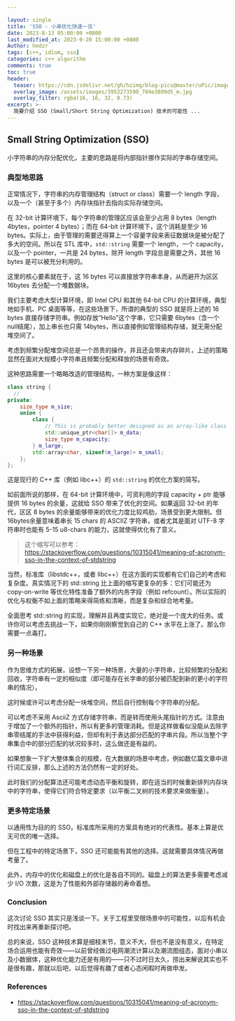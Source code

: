 ```yaml
---

layout: single
title: 'SSO - 小串优化快速一览'
date: 2023-8-13 05:00:00 +0800
last_modified_at: 2023-9-20 15:00:00 +0800
Author: hedzr
tags: [c++, idiom, sso]
categories: c++ algorithm
comments: true
toc: true
header:
  teaser: https://cdn.jsdelivr.net/gh/hzimg/blog-pics@master/uPic/image-20230811092120144.png
  overlay_image: /assets/images/3953273590_704e3899d5_m.jpg
  overlay_filter: rgba(16, 16, 32, 0.73)
excerpt: >-
  简要介绍 SSO (Small/Short String Optimization) 技术的可能性 ...
---
```




## Small String Optimization (SSO)

小字符串的内存分配优化，主要的思路是将内部指针挪作实际的字串存储空间。

### 典型地思路

正常情况下，字符串的内存管理结构（struct or class）需要一个 length 字段，以及一个（甚至于多个）内存块指针去指向实际存储空间。

在 32-bit 计算环境下，每个字符串的管理区应该会至少占用 8 bytes（length 4bytes，pointer 4 bytes）；而在 64-bit 计算环境下，这个消耗是至少 16 bytes。实际上，由于管理的需要还得算上一个容量字段来表征数据块是被分配了多大的空间。所以在 STL 库中，`std::string` 需要一个 length，一个 capacity，以及一个 pointer，一共是 24 bytes，除开 length 字段总是需要之外，其他 16 bytes 是可以被充分利用的。

这里的核心要素就在于，这 16 bytes 可以直接放字符串本身，从而避开为区区 16bytes 去分配一个堆数据块。

我们主要考虑大型计算环境，即 Intel CPU 和其他 64-bit CPU 的计算环境，典型地如手机、PC 桌面等等，在这些场景下，所谓的典型的 SSO 就是将上述的 16 bytes 直接存储字符串。例如存放“Hello”这个字串，它只需要 6bytes（含一个null结尾），加上串长也只需 14bytes，所以直接例如管理结构存储，就无需分配堆空间了。

考虑到频繁分配堆空间总是一个昂贵的操作，并且还会带来内存碎片，上述的策略显然在面对大规模小字符串且频繁分配和释放的场景有奇效。

这种思路需要一个略略改造的管理结构，一种方案是像这样：

```c++
class string {
  //
private:
    size_type m_size;
    union {
        class {
            // This is probably better designed as an array-like class
            std::unique_ptr<char[]> m_data;
            size_type m_capacity;
        } m_large;
        std::array<char, sizeof(m_large)> m_small;
    };
};
```

这是现行的 C++ 库（例如 libc++）的 `std::string` 的优化方案的简写。

如前面所说的那样，在 64-bit 计算环境中，可资利用的字段 capacity + ptr 能够提供 16 bytes 的余量，这就给 SSO 带来了优化的空间。如果返回 32-bit 的年代，区区 8 bytes 的余量能够带来的优化力度比较鸡肋，场景受到更大限制。但 16bytes余量意味着串长 15 chars 的 ASCIIZ 字符串，或者尤其是面对 UTF-8 字符串时也能有 5-15 u8-chars 的能力，这就使得优化有了意义。

> 这个缩写可以参考：<https://stackoverflow.com/questions/10315041/meaning-of-acronym-sso-in-the-context-of-stdstring>

当然，标准库（libstdc++，或者 libc++）在这方面的实现都有它们自己的考虑和复杂度。真实情况下的 std::string 比上面的缩写更复杂的多：它们可能还为 copy-on-write 等优化特性准备了额外的内务字段（例如 refcount）。所以实际的优化与权衡不如上面的策略来得简练和清晰，而是复杂和综合地考量。

全面思考 std::string 的实现，理解并且再度实现它，绝对是一个庞大的任务。或许你可以考虑去挑战一下，如果你刚刚察觉到自己的 C++ 水平在上涨了。那么你需要一点毒打。

### 另一种场景

作为思维方式的拓展，设想一下另一种场景，大量的小字符串，比较频繁的分配和回收，字符串有一定的相似度（即可能存在长字串的部分被匹配到新的更小的字符串的情况）。

这时候或许可以考虑分配一块堆空间，然后自行控制每个字符串的分配。

可以考虑不采用 AsciiZ 方式存储字符串，而是转而使用头尾指针的方式。注意由于增加了一个额外的指针，所以有更多的管理消耗。但是这样做看似没能从去除字串零结尾的手法中获得利益，但却有利于表达部分匹配的字串片段。所以当整个字串集合中的部分匹配的状况较多时，这么做还是有益的。

如果想象一下扩大整体集合的规模，在大数据的场景中考虑，例如数亿篇文章中进行词汇反排，那么上述的方法仍然有一定的好处。

此时我们的分配算法还可能考虑动态平衡和旋转，即在适当的时候重新排列内存块中的字符串，使得它们符合特定要求（以平衡二叉树的技术要求来做衡量）。

### 更多特定场景

以通用性为目的的 SSO，标准库所采用的方案具有绝对的代表性。基本上算是优无可优的唯一选择。

但在工程中的特定场景下，SSO 还可能能有其他的选择。这就需要具体情况再做考量了。

此外，内存中的优化和磁盘上的优化是各自不同的。磁盘上的算法更多需要考虑减少 I/O 次数，这是为了性能和外部存储器的寿命着想。







### Conclusion

这次讨论 SSO 其实只是浅谈一下。关于工程里受限场景中的可能性，以后有机会时找出来再重新探讨吧。

总的来说，SSO 这种技术算是细枝末节，意义不大，但也不是没有意义，在特定场合运用也能有奇效——以前曾经做过电网潮流计算以及潮流图组态，面对小串以及小数据体，这种优化能力还是有用的——只不过时日太久，捞出来解说其实也不是很有趣，那就以后吧，以后觉得有趣了或者心态闲暇时再做申发。



### References

- <https://stackoverflow.com/questions/10315041/meaning-of-acronym-sso-in-the-context-of-stdstring>